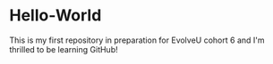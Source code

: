 # Hello-World
This is my first repository in preparation for EvolveU cohort 6
and I'm thrilled to be learning GitHub!
